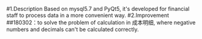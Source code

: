 #1.Description
Based on mysql5.7 and PyQt5, it's developed for financial staff to process data in a more convenient way.
#2.Improvement
##180302：to solve the problem of calculation in 成本明细, where negative numbers and decimals can't be calculated correctly.
